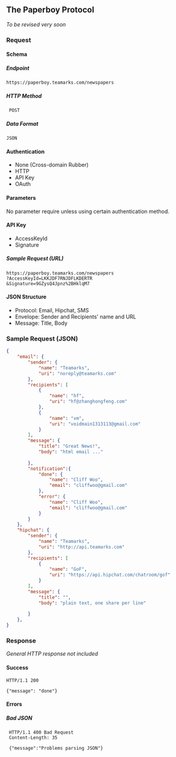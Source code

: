 ## The Paperboy Protocol

*To be revised very soon*

### Request

#### Schema

##### Endpoint
```
https://paperboy.teamarks.com/newspapers
```

##### HTTP Method

` POST`

##### Data Format

`JSON`

#### Authentication

- None (Cross-domain Rubber)
- HTTP
- API Key
- OAuth

#### Parameters

No parameter require unless using certain authentication method.

#### API Key

- AccessKeyId
- Signature

##### Sample Request (URL)

```
https://paperboy.teamarks.com/newspapers
?AccessKeyId=LKKJDF7RNJDFLKDERTR
&Signature=9GZysQ4Jpnz%2BHklqM7
```

#### JSON Structure

- Protocol: Email, Hipchat, SMS
- Envelope: Sender and Recipients' name and URL
- Message: Title, Body

### Sample Request (JSON)

```json
{
	"email": {
		"sender": {
			"name": "Teamarks",
			"uri": "noreply@teamarks.com"
		},
		"recipients": [
			{
				"name": "hf",
				"uri": "hf@zhanghongfeng.com"
			},
			{
				"name": "vm",
				"uri": "voidmain1313113@gmail.com"
			}
		],
		"message": {
			"title": "Great News!",
			"body": "html email ..."
			
		},
		"notification":{
			"done": {
				"name": "Cliff Woo",
				"email": "cliffwoo@gmail.com"
			},
			"error": {
				"name": "Cliff Woo",
				"email": "cliffwoo@gmail.com"
			}
		}
	},
	"hipchat": {
		"sender": {
			"name": "Teamarks",
			"uri": "http://api.teamarks.com"
		},
		"recipients": [
			{
				"name": "GoF",
				"uri": "https://api.hipchat.com/chatroom/gof"
			}
		],
		"message": {
			"title": "",
			"body": "plain text, one share per line"
			
		}
	},
}
```

### Response

*General HTTP response not included*

#### Success

```
HTTP/1.1 200

{"message": "done"}
```

#### Errors

##### Bad JSON

```
 HTTP/1.1 400 Bad Request
 Content-Length: 35

 {"message":"Problems parsing JSON"}
 ```